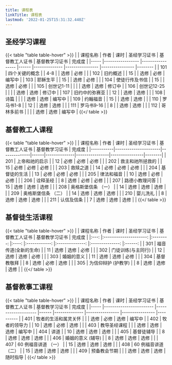 ```yaml
---
title: 课程表
linkTitle: 课程表
lastmod: '2022-01-25T15:31:32.440Z'
---
```

## 圣经学习课程

{{< table "table table-hover" >}}
|      | 课程名称         | 作者             | 课时  | 圣经学习证书  | 基督教工人证书  | 基督教学习证书  | 完成度  |
|----- |----------------- |----------------- |------ |-------------- |---------------- |---------------- |-------- |
| 101  | 四个关键的概念   |              | 4-8   |               | 选修            | 必修            |         |
| 102  | 旧约概述         |             | 15    |               | 选修            | 必修            | 编写中  |
| 103  | 耶稣生平         |   | 15    |               | 选修            | 必修            |         |
| 104  | 使徒行传及书信   |            | 15    |               | 选修            | 必修            |         |
| 105  | 创世记1-11       |             |       |               | 选修            | 选修            | 修订中  |
| 106  | 创世记12-25      |            |       |               | 选修            | 选修            | 修订中  |
| 107  | 旧约中的弥赛亚   |           | 12    |               | 选修            | 选修            |         |
| 108  | 诗篇             |           |       |               | 选修            | 选修            | 编写中  |
| 109  | 约翰福音         |           | 15    |               | 选修            | 选修            |         |
| 110  | 罗马书1-8        |             | 12    |               | 选修            | 选修            |         |
| 111  | 罗马书9-16       |        | 8     |               | 选修            | 选修            |         |
| 112  | 哥林多前书       |                  |       |               | 选修            | 选修            | 编写中  |
{{</ table >}}

## 基督教工人课程

{{< table "table table-hover" >}}
|        | 课程名称           | 作者          | 课时  | 圣经学习证书  | 基督教工人证书  | 基督教学习证书  | 完成度  |
|-----------|----------------------|--------------|------|--------------|----------------|----------------|--------|
| 201     | 上帝和祂的启示        |   | 12    | 必修          | 必修            | 必修            |         |
| 202     | 救主和祂所拯救的      |   | 15    | 必修          | 必修            | 必修            |         |
| 203     | 救赎之道              |     | 14    | 必修          | 必修            | 必修            |         |
| 204     | 基督徒的生活          |     | 13    | 必修          | 必修            | 必修            |         |
| 205     | 律法和福音            |           | 10    | 选修          | 必修            | 必修            |         |
| 206     | 诠释圣经              |         | 8     | 选修          | 必修            | 必修            |         |
| 207     | 路德小教理问答        |           | 15    | 选修          | 选修            | 选修            |         |
| 208     | 奥格斯堡信条 （一）   |         | 14    | 选修          | 选修            | 选修            |         |
| 209     | 奥格斯堡信条 （二）   |         | 14    | 选修          | 选修            | 选修            |         |
| 210     | 婴儿洗礼             |        | 8     | 选修          | 选修            | 选修            |         |
| 211     | 认信及信条         |           | 7     | 选修          | 选修            | 选修            |         |
{{</ table >}}

## 基督徒生活课程

{{< table "table table-hover" >}}
|      |        课程名称        |   作者    | 课时  | 圣经学习证书  | 基督教工人证书  | 基督教学习证书  | 完成度  |
|:---: |:---------------------: |:--------: |:----: |:------------: |:--------------: |:--------------: |:------: |
| 301  | 福音传道(全新的生命)   |    |  11   |     选修      |      选修       |      必修       |         |
| 302  |   门徒训练(与主同行)   |       |  12   |     选修      |      选修       |      必修       |         |
| 303  |       婚姻的意义       |       |  11   |     选修      |      选修       |      必修       |         |
| 304  |      基督教敬拜        |   |   8   |     选修      |      必修       |      选修       |         |
| 305  |  为信仰辩护 (护教学)   |    |   8   |     选修      |      选修       |      选修       |         |
{{</ table >}}

## 基督教事工课程

{{< table "table table-hover" >}}
|      | 课程名称                | 作者                | 课时  | 圣经学习证书  | 基督教工人证书  | 基督教学习证书  | 完成度    |
|----- |------------------------ |-------------------- |------ |-------------- |---------------- |---------------- |---------- |
| 401  | 牧者的生活和属灵关怀    |                 |       | 选修          | 必修            | 选修            | 编写中    |
| 402  | 牧者的领导力            |                 | 10    | 选修          | 必修            | 选修            |           |
| 403  | 教导圣经课程            |                |       | 选修          | 选修            | 选修            | 编写中    |
| 404  | 讲道                    |              | 10    | 选修          | 选修            | 选修            |           |
| 405  | 基督徒辅导              |                 | 8     | 选修          | 选修            | 选修            |           |
| 406  | 婚姻的意义 (辅导)       |              | 8     | 选修          | 选修            | 选修            |           |
| 407  | 60 例福音讲道 （一）    |  | 15    | 选修          | 选修            | 选修            |           |
| 408  | 60 例福音讲道 （二）    |   | 15    | 选修          | 选修            | 选修            |           |
| 409  | 预备教会节期            |              |       | 选修          | 选修            | 选修            | 随时指导  |
{{</ table >}}
